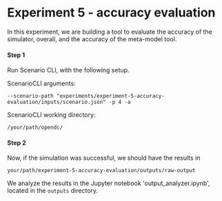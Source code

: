 # Experiment 5 - accuracy evaluation

In this experiment, we are building a tool to evaluate the accuracy of the simulator, overall, and the 
accuracy of the meta-model tool.

#### Step 1
Run Scenario CLI, with the following setup.

ScenarioCLI arguments:
```
--scenario-path "experiments/experiment-5-accuracy-evaluation/inputs/scenario.json" -p 4 -a
```

ScenarioCLI working directory:
```
/your/path/opendc/
```

#### Step 2
Now, if the simulation was successful, we should have the results in 
```
your/path/experiment-5-accuracy-evaluation/outputs/raw-output
```

We analyze the results in the Jupyter notebook 'output_analyzer.ipynb', located in the ```outputs``` directory.
